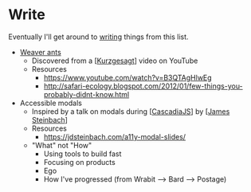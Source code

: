 # Write

Eventually I'll get around to [writing](https://anthonymorris.dev/words) things from this list.

- [Weaver ants](https://anthonymorris.dev/til/weaver-ants)
  - Discovered from a [[Kurzgesagt]] video on YouTube
  - Resources
    - https://www.youtube.com/watch?v=B3QTAgHlwEg
    - http://safari-ecology.blogspot.com/2012/01/few-things-you-probably-didnt-know.html
- Accessible modals
  - Inspired by a talk on modals during [[CascadiaJS]] by [[James Steinbach]]
  - Resources
    - https://jdsteinbach.com/a11y-modal-slides/
  - "What" not "How"
    - Using tools to build fast
    - Focusing on products
    - Ego
    - How I've progressed (from Wrabit --> Bard --> Postage)

[//begin]: # "Autogenerated link references for markdown compatibility"
[Kurzgesagt]: kurzgesagt "Kurzgesagt"
[CascadiaJS]: cascadiajs "CascadiaJS"
[James Steinbach]: james-steinbach "James Steinbach"
[//end]: # "Autogenerated link references"
